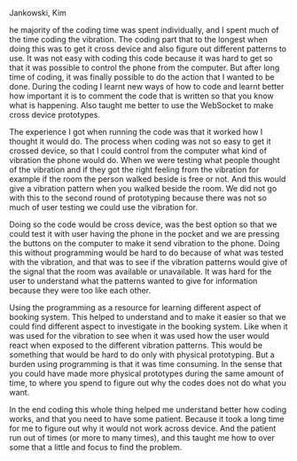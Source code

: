 Jankowski, Kim

he majority of the coding time was spent individually, and I spent much of the time coding the vibration. The coding part that to the longest when doing this was to get it cross device and also figure out different patterns to use. It was not easy with coding this code because it was hard to get so that it was possible to control the phone from the computer. But after long time of coding, it was finally possible to do the action that I wanted to be done. During the coding I learnt new ways of how to code and learnt better how important it is to comment the code that is written so that you know what is happening. Also taught me better to use the WebSocket to make cross device prototypes.

The experience I got when running the code was that it worked how I thought it would do. The process when coding was not so easy to get it crossed device, so that I could control from the computer what kind of vibration the phone would do. When we were testing what people thought of the vibration and if they got the right feeling from the vibration for example if the room the person walked beside is free or not. And this would give a vibration pattern when you walked beside the room. We did not go with this to the second round of prototyping because there was not so much of user testing we could use the vibration for.

Doing so the code would be cross device, was the best option so that we could test it with user having the phone in the pocket and we are pressing the buttons on the computer to make it send vibration to the phone. Doing this without programming would be hard to do because of what was tested with the vibration, and that was to see if the vibration patterns would give of the signal that the room was available or unavailable. It was hard for the user to understand what the patterns wanted to give for information because they were too like each other.

Using the programming as a resource for learning different aspect of booking system. This helped to understand and to make it easier so that we could find different aspect to investigate in the booking system. Like when it was used for the vibration to see when it was used how the user would react when exposed to the different vibration patterns. This would be something that would be hard to do only with physical prototyping. But a burden using programming is that it was time consuming. In the sense that you could have made more physical prototypes during the same amount of time, to where you spend to figure out why the codes does not do what you want.

In the end coding this whole thing helped me understand better how coding works, and that you need to have some patient. Because it took a long time for me to figure out why it would not work across device. And the patient run out of times (or more to many times), and this taught me how to over some that a little and focus to find the problem.
